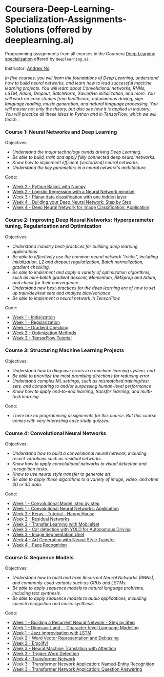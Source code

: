 # Coursera-Deep-Learning-Specialization-Assignments-Solutions (offered by deeplearning.ai)

Programming assignments from all courses in the Coursera [Deep Learning specialization](https://www.coursera.org/specializations/deep-learning) offered by `deeplearning.ai`.

Instructor: [Andrew Ng](http://www.andrewng.org/)

*In five courses, you will learn the foundations of Deep Learning, understand how to build neural networks, and learn how to lead successful machine learning projects. You will learn about Convolutional networks, RNNs, LSTM, Adam, Dropout, BatchNorm, Xavier/He initialization, and more. You will work on case studies from healthcare, autonomous driving, sign language reading, music generation, and natural language processing. You will master not only the theory, but also see how it is applied in industry. You will practice all these ideas in Python and in TensorFlow, which we will teach.*


### Course 1: Neural Networks and Deep Learning
 Objectives:
  + *Understand the major technology trends driving Deep Learning.*
  + *Be able to build, train and apply fully connected deep neural networks.* 
  + *Know how to implement efficient (vectorized) neural networks.* 
  + *Understand the key parameters in a neural network's architecture.* 
 
 Code:
  - [Week 2 - Python Basics with Numpy](https://github.com/OlaAbdallahM/Coursera-Deep-Learning-Specialization-Assignments-Solutions/blob/main/Course_1%20-%20Neural%20Networks%20and%20Deep%20Learning/Week_2/Python_Basics_with_Numpy.ipynb)
  - [Week 2 - Logistic Regression with a Neural Network mindset](https://github.com/OlaAbdallahM/Coursera-Deep-Learning-Specialization-Assignments-Solutions/blob/main/Course_1%20-%20Neural%20Networks%20and%20Deep%20Learning/Week_2/Logistic_Regression_with_a_Neural_Network_mindset.ipynb)
  - [Week 3 - Planar data classification with one hidden layer](https://github.com/OlaAbdallahM/Coursera-Deep-Learning-Specialization-Assignments-Solutions/blob/main/Course_1%20-%20Neural%20Networks%20and%20Deep%20Learning/Week_3/Planar_data_classification_with_one_hidden_layer.ipynb)
  - [Week 4 - Building your Deep Neural Network: Step by Step](https://github.com/OlaAbdallahM/Coursera-Deep-Learning-Specialization-Assignments-Solutions/blob/main/Course_1%20-%20Neural%20Networks%20and%20Deep%20Learning/Week_4/Building_your_Deep_Neural_Network_Step_by_Step.ipynb)
  - [Week 4 - Deep Neural Network for Image Classification: Application](https://github.com/OlaAbdallahM/Coursera-Deep-Learning-Specialization-Assignments-Solutions/blob/main/Course_1%20-%20Neural%20Networks%20and%20Deep%20Learning/Week_4/Deep%20Neural%20Network%20-%20Application.ipynb)

### Course 2: Improving Deep Neural Networks: Hyperparameter tuning, Regularization and Optimization
 Objectives:  
  + *Understand industry best-practices for building deep learning applications.* 
  + *Be able to effectively use the common neural network "tricks", including initialization, L2 and dropout regularization, Batch normalization, gradient checking,* 
  + *Be able to implement and apply a variety of optimization algorithms, such as mini-batch gradient descent, Momentum, RMSprop and Adam, and check for their convergence.* 
  + *Understand new best-practices for the deep learning era of how to set up train/dev/test sets and analyze bias/variance*
  + *Be able to implement a neural network in TensorFlow.* 

Code:
  - [Week 1 - Initialization]()
  - [Week 1 - Regularization]()
  - [Week 1 - Gradient Checking]()
  - [Week 2 - Optimization Methods]()
  - [Week 3 - TensorFlow Tutorial]()

### Course 3: Structuring Machine Learning Projects
Objectives:  
  + *Understand how to diagnose errors in a machine learning system, and* 
  + *Be able to prioritize the most promising directions for reducing error*
  + *Understand complex ML settings, such as mismatched training/test sets, and comparing to and/or surpassing human-level performance*
  + *Know how to apply end-to-end learning, transfer learning, and multi-task learning*

Code:
  - *There are no programming assignments for this course. But this course comes with very interesting case study quizzes.*
  
### Course 4: Convolutional Neural Networks
 Objectives:  
  + *Understand how to build a convolutional neural network, including recent variations such as residual networks.*
  + *Know how to apply convolutional networks to visual detection and recognition tasks.*
  + *Know to use neural style transfer to generate art.*
  + *Be able to apply these algorithms to a variety of image, video, and other 2D or 3D data.*

Code:
  - [Week 1 - Convolutional Model: step by step]()
  - [Week 1 - Convolutional Neural Networks: Application]()
  - [Week 2 - Keras - Tutorial - Happy House]()
  - [Week 2 - Residual Networks]()
  - [Week 2 - Transfer Learning with MobileNet]()
  - [Week 3 - Car detection with YOLO for Autonomous Driving]()
  - [Week 3 - Image Segmentation Unet]()
  - [Week 4 - Art Generation with Neural Style Transfer]()
  - [Week 4 - Face Recognition]()  
### Course 5: Sequence Models
Objectives:
  + *Understand how to build and train Recurrent Neural Networks (RNNs), and commonly-used variants such as GRUs and LSTMs.*
  + *Be able to apply sequence models to natural language problems, including text synthesis.* 
  + *Be able to apply sequence models to audio applications, including speech recognition and music synthesis.*

Code:
  - [Week 1 - Building a Recurrent Neural Network - Step by Step]()
  - [Week 1 - Dinosaur Land -- Character-level Language Modeling]()
  - [Week 1 - Jazz improvisation with LSTM]()
  - [Week 2 - Word Vector Representation and Debiasing]()
  - [Week 2 - Emojify!]()
  - [Week 3 - Neural Machine Translation with Attention]()
  - [Week 3 - Trigger Word Detection]()
  - [Week 4 - Transformer Network]()
  - [Week 3 - Transformer Network Application: Named-Entity Recognition]()
  - [Week 3 - Transformer Network Application: Question Answering]()
